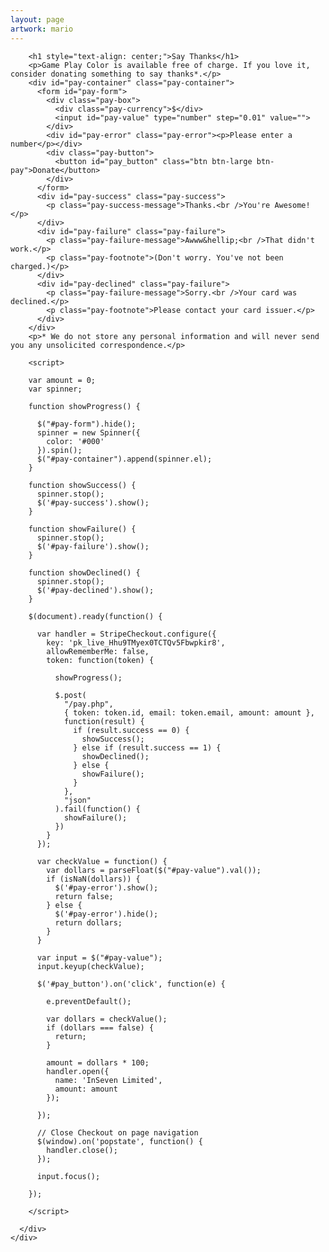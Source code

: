 ```yaml
---
layout: page
artwork: mario
---
```


<div class="full-width pay">
  <div class="container-narrow">
    <div class="row-fluid">
      <div class="span12">

        <h1 style="text-align: center;">Say Thanks</h1>
        <p>Game Play Color is available free of charge. If you love it, consider donating something to say thanks*.</p>
        <div id="pay-container" class="pay-container">
          <form id="pay-form">
            <div class="pay-box">
              <div class="pay-currency">$</div>
              <input id="pay-value" type="number" step="0.01" value="">
            </div>
            <div id="pay-error" class="pay-error"><p>Please enter a number</p></div>
            <div class="pay-button">
              <button id="pay_button" class="btn btn-large btn-pay">Donate</button>
            </div>
          </form>
          <div id="pay-success" class="pay-success">
            <p class="pay-success-message">Thanks.<br />You're Awesome!</p>
          </div>
          <div id="pay-failure" class="pay-failure">
            <p class="pay-failure-message">Awww&hellip;<br />That didn't work.</p>
            <p class="pay-footnote">(Don't worry. You've not been charged.)</p>
          </div>
          <div id="pay-declined" class="pay-failure">
            <p class="pay-failure-message">Sorry.<br />Your card was declined.</p>
            <p class="pay-footnote">Please contact your card issuer.</p>
          </div>
        </div>
        <p>* We do not store any personal information and will never send you any unsolicited correspondence.</p>

        <script>

        var amount = 0;
        var spinner;

        function showProgress() {

          $("#pay-form").hide();
          spinner = new Spinner({
            color: '#000'
          }).spin();
          $("#pay-container").append(spinner.el);
        }

        function showSuccess() {
          spinner.stop();
          $('#pay-success').show();
        }

        function showFailure() {
          spinner.stop();
          $('#pay-failure').show();
        }

        function showDeclined() {
          spinner.stop();
          $('#pay-declined').show();
        }

        $(document).ready(function() {

          var handler = StripeCheckout.configure({
            key: 'pk_live_Hhu9TMyex0TCTQv5Fbwpkir8',
            allowRememberMe: false,
            token: function(token) {

              showProgress();

              $.post(
                "/pay.php",
                { token: token.id, email: token.email, amount: amount },
                function(result) {
                  if (result.success == 0) {
                    showSuccess();
                  } else if (result.success == 1) {
                    showDeclined();
                  } else {
                    showFailure();
                  }
                },
                "json"
              ).fail(function() {
                showFailure();
              })
            }
          });

          var checkValue = function() {
            var dollars = parseFloat($("#pay-value").val());
            if (isNaN(dollars)) {
              $('#pay-error').show();
              return false;
            } else {
              $('#pay-error').hide();
              return dollars;
            }
          }

          var input = $("#pay-value");
          input.keyup(checkValue);

          $('#pay_button').on('click', function(e) {

            e.preventDefault();

            var dollars = checkValue();
            if (dollars === false) {
              return;
            }

            amount = dollars * 100;
            handler.open({
              name: 'InSeven Limited',
              amount: amount
            });

          });

          // Close Checkout on page navigation
          $(window).on('popstate', function() {
            handler.close();
          });

          input.focus();

        });

        </script>

      </div>
    </div>
  </div>
</div>

